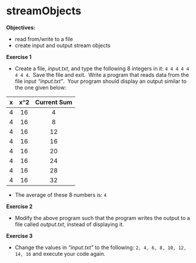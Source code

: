 # streamObjects

**Objectives:**

- read from/write to a file
- create input and output stream objects

**Exercise 1**

- Create a file, _input.txt_, and type the following 8 integers in it: `4 4 4 4 4 4 4 4`.  Save the file and exit.  Write a program that reads data from the file input _“input.txt”_.  Your program should display an output similar to the one given below:

| **x** | **x^2** | **Current Sum** |
| :---: | :-----: | :-------------: |
|   4   |   16    |        4        |
|   4   |   16    |        8        |
|   4   |   16    |       12        |
|   4   |   16    |       16        |
|   4   |   16    |       20        |
|   4   |   16    |       24        |
|   4   |   16    |       28        |
|   4   |   16    |       32        |

- The average of these 8 numbers is: `4`

**Exercise 2**

- Modify the above program such that the program writes the output to a file called _output.txt_, instead of displaying it.

**Exercise 3**

- Change the values in _“input.txt”_ to the following: `2, 4, 6, 8, 10, 12, 14, 16` and execute your code again.
